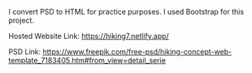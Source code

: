 I convert PSD to HTML for practice purposes. I used Bootstrap for this project.

Hosted Website Link: https://hiking7.netlify.app/

PSD Link: https://www.freepik.com/free-psd/hiking-concept-web-template_7183405.htm#from_view=detail_serie
